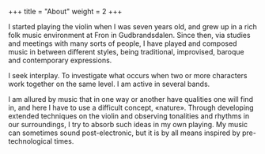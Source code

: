 +++
title = "About"
weight = 2
+++


I started playing the violin when I was seven years old, and grew up in a rich folk music environment at Fron in Gudbrandsdalen. Since then, via studies and meetings with many sorts of people, I have played and composed music in between different styles, being traditional, improvised, baroque and contemporary expressions.

I seek interplay. To investigate what occurs when two or more characters work together on the same level. I am active in several bands. 

I am allured by music that in one way or another have qualities one will find in, and here I have to use a difficult concept, «nature». Through developing extended techniques on the violin and observing tonalities and rhythms in our surroundings, I try to absorb such ideas in my own playing. My music can sometimes sound post-electronic, but it is by all means inspired by pre-technological times.

